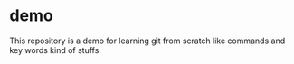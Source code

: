 # demo
This repository is a demo for learning git from scratch like commands and key words kind of stuffs.
